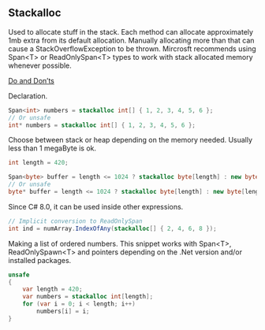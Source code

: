## Stackalloc

Used to allocate stuff in the stack. Each method can allocate approximately 1mb extra from its default allocation. Manually allocating more than that can cause a StackOverflowException to be thrown. Mircrosft recommends using Span\<T> or ReadOnlySpan\<T> types to work with stack allocated memory whenever possible. 

[Do and Don’ts](https://vcsjones.dev/stackalloc/)

Declaration.

```cs
Span<int> numbers = stackalloc int[] { 1, 2, 3, 4, 5, 6 };
// Or unsafe
int* numbers = stackalloc int[] { 1, 2, 3, 4, 5, 6 };
```

Choose between stack or heap depending on the memory needed.
Usually less than 1 megaByte is ok.

 ```cs
int length = 420;

Span<byte> buffer = length <= 1024 ? stackalloc byte[length] : new byte[length];
// Or unsafe
byte* buffer = length <= 1024 ? stackalloc byte[length] : new byte[length];
```

Since C# 8.0, it can be used inside other expressions.
								  
```cs
// Implicit conversion to ReadOnlySpan
int ind = numArray.IndexOfAny(stackalloc[] { 2, 4, 6, 8 }); 
```

Making a list of ordered numbers. This snippet works with Span\<T>, ReadOnlySpawn\<T> and pointers depending on the .Net version and/or installed packages.

```cs
unsafe
{
	var length = 420;
	var numbers = stackalloc int[length];
	for (var i = 0; i < length; i++)
		numbers[i] = i;
}
```
